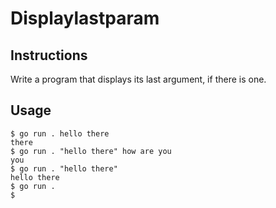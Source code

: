 # Displaylastparam
## Instructions

Write a program that displays its last argument, if there is one.
## Usage
```
$ go run . hello there
there
$ go run . "hello there" how are you
you
$ go run . "hello there"
hello there
$ go run .
$
```